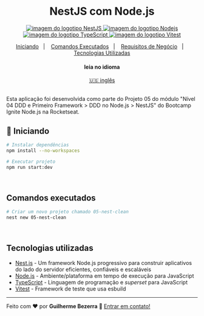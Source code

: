 <h1 align="center">
    <br>
    NestJS com Node.js
</h1>

<p align="center">
  <a href="https://nestjs.com">
    <img alt="imagem do logotipo  NestJS" src="https://img.shields.io/badge/nestjs-v10.0.0-20232A?style=flat&logo=nestjs&logoColor=white">
  </a>

  <a href="https://nodejs.org">
    <img alt="imagem do logotipo Nodejs" src="https://img.shields.io/badge/node.js-v20.11.0-43853D?style=flat&logo=node.js&logoColor=white&labelColor=43853D&color=5a5a5a">
  </a>

  <a href="https://www.typescriptlang.org">
    <img alt="imagem do logotipo TypeScript" src="https://img.shields.io/badge/typescript-007acc?style=flat&logo=typescript&logoColor=white">
  </a>

  <a href="https://vitest.dev" alt="Vitest - Testing framework that use esbuild">
    <img alt="imagem do logotipo Vitest" src="https://img.shields.io/badge/Vitest-FFA116?style=flat&logo=vitest&logoColor=white"  />
  </a>
</p>

<p align="center">
    <a href="#start" alt="Iniciando">Iniciando</a>&nbsp;&nbsp;&nbsp;|&nbsp;&nbsp;&nbsp;
    <a href="#commands" alt="Comandos executados">Comandos Executados</a>&nbsp;&nbsp;&nbsp;|&nbsp;&nbsp;&nbsp;
    <a href="#business" alt="Requisitos de negócio">Requisitos de Negócio</a>&nbsp;&nbsp;&nbsp;|&nbsp;&nbsp;&nbsp;
    <a href="#technologies" alt="Tecnologias utilizadas">Tecnologias Utilizadas</a>
</p>

<div align="center">
  <h4 align="center">leia no idioma</h4>
  <a href="https://github.com/gbdsantos/ignite/tree/master/nodejs/05-nest-clean" hreflang="en-us" alt="en-us">🇺🇸 inglês
  </a>
</div>

<br>

Esta aplicação foi desenvolvida como parte do Projeto 05 do módulo "Nível 04 DDD e Primeiro Framework > DDD no Node.js > NestJS" do Bootcamp Ignite Node.js na Rocketseat.

## 🚀 Iniciando <a name = "start"></a>

```bash
# Instalar dependências
npm install --no-workspaces

# Executar projeto
npm run start:dev
```

<br>

## Comandos executados <a name = "commands"></a>

```bash
# Criar um novo projeto chamado 05-nest-clean
nest new 05-nest-clean
```

<br>

## Tecnologias utilizadas <a name = "technologies"></a>

- [Nest.js](https://nestjs.com "Um framework Node.js progressivo para construir aplicativos do lado do servidor eficientes, confiáveis ​​e escaláveis.") - Um framework Node.js progressivo para construir aplicativos do lado do servidor eficientes, confiáveis ​​e escaláveis
- [Node.js](https://nodejs.org "Node.js") - Ambiente/plataforma em tempo de execução para JavaScript
- [TypeScript](https://www.typescriptlang.org "TypeScript") - Linguagem de programação e *superset* para JavaScript
- [Vitest](https://vitest.dev "Vitest - Framework de teste que usa esbuild") - Framework de teste que usa esbuild

---

Feito com ❤️ por **Guilherme Bezerra** 👋 [Entrar em contato!](https://www.linkedin.com/in/gbdsantos)

